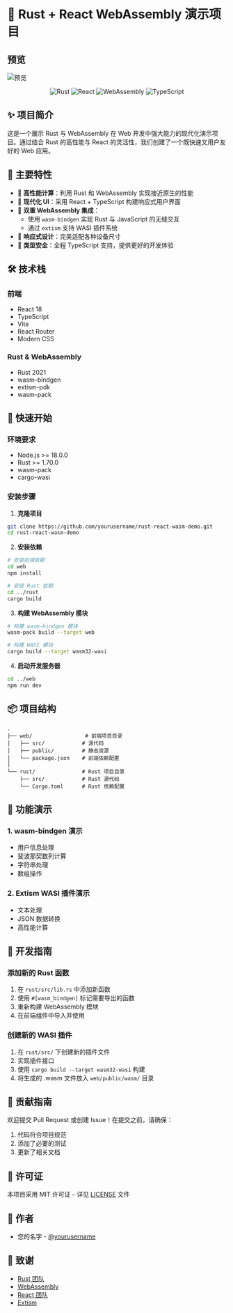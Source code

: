 # 🚀 Rust + React WebAssembly 演示项目

## 预览

![预览](/web/public/wasm/product.png)

<div align="center">

![Rust](https://img.shields.io/badge/Rust-000000?style=for-the-badge&logo=rust&logoColor=white)
![React](https://img.shields.io/badge/React-20232A?style=for-the-badge&logo=react&logoColor=61DAFB)
![WebAssembly](https://img.shields.io/badge/WebAssembly-654FF0?style=for-the-badge&logo=webassembly&logoColor=white)
![TypeScript](https://img.shields.io/badge/TypeScript-007ACC?style=for-the-badge&logo=typescript&logoColor=white)

</div>

## ✨ 项目简介

这是一个展示 Rust 与 WebAssembly 在 Web 开发中强大能力的现代化演示项目。通过结合 Rust 的高性能与 React 的灵活性，我们创建了一个既快速又用户友好的 Web 应用。

## 🌟 主要特性

- 🚀 **高性能计算**：利用 Rust 和 WebAssembly 实现接近原生的性能
- 🎨 **现代化 UI**：采用 React + TypeScript 构建响应式用户界面
- 🔌 **双重 WebAssembly 集成**：
  - 使用 `wasm-bindgen` 实现 Rust 与 JavaScript 的无缝交互
  - 通过 `extism` 支持 WASI 插件系统
- 📱 **响应式设计**：完美适配各种设备尺寸
- 🎯 **类型安全**：全程 TypeScript 支持，提供更好的开发体验

## 🛠️ 技术栈

### 前端
- React 18
- TypeScript
- Vite
- React Router
- Modern CSS

### Rust & WebAssembly
- Rust 2021
- wasm-bindgen
- extism-pdk
- wasm-pack

## 🚀 快速开始

### 环境要求
- Node.js >= 18.0.0
- Rust >= 1.70.0
- wasm-pack
- cargo-wasi

### 安装步骤

1. **克隆项目**
```bash
git clone https://github.com/yourusername/rust-react-wasm-demo.git
cd rust-react-wasm-demo
```

2. **安装依赖**
```bash
# 安装前端依赖
cd web
npm install

# 安装 Rust 依赖
cd ../rust
cargo build
```

3. **构建 WebAssembly 模块**
```bash
# 构建 wasm-bindgen 模块
wasm-pack build --target web

# 构建 WASI 模块
cargo build --target wasm32-wasi
```

4. **启动开发服务器**
```bash
cd ../web
npm run dev
```

## 📦 项目结构

```
.
├── web/                 # 前端项目目录
│   ├── src/            # 源代码
│   ├── public/         # 静态资源
│   └── package.json    # 前端依赖配置
│
└── rust/               # Rust 项目目录
    ├── src/            # Rust 源代码
    └── Cargo.toml      # Rust 依赖配置
```

## 🎯 功能演示

### 1. wasm-bindgen 演示
- 用户信息处理
- 斐波那契数列计算
- 字符串处理
- 数组操作

### 2. Extism WASI 插件演示
- 文本处理
- JSON 数据转换
- 高性能计算

## 🔧 开发指南

### 添加新的 Rust 函数

1. 在 `rust/src/lib.rs` 中添加新函数
2. 使用 `#[wasm_bindgen]` 标记需要导出的函数
3. 重新构建 WebAssembly 模块
4. 在前端组件中导入并使用

### 创建新的 WASI 插件

1. 在 `rust/src/` 下创建新的插件文件
2. 实现插件接口
3. 使用 `cargo build --target wasm32-wasi` 构建
4. 将生成的 .wasm 文件放入 `web/public/wasm/` 目录

## 📝 贡献指南

欢迎提交 Pull Request 或创建 Issue！在提交之前，请确保：

1. 代码符合项目规范
2. 添加了必要的测试
3. 更新了相关文档

## 📄 许可证

本项目采用 MIT 许可证 - 详见 [LICENSE](LICENSE) 文件

## 👥 作者

- 您的名字 - [@yourusername](https://github.com/yourusername)

## 🙏 致谢

- [Rust 团队](https://www.rust-lang.org/)
- [WebAssembly](https://webassembly.org/)
- [React 团队](https://reactjs.org/)
- [Extism](https://extism.org/)
